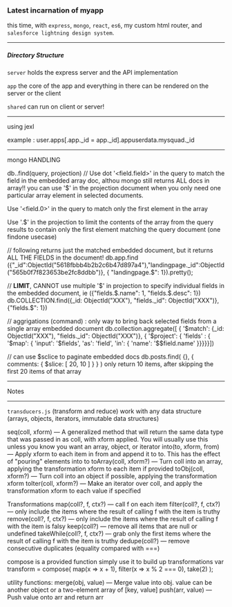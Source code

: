 
### Latest incarnation of **myapp**

this time, with `express`, `mongo`, `react`, `es6`, my custom html router, and `salesforce lightning design system`.


---

##### Directory Structure

`server` holds the express server and the API implementation

`app` the core of the app and everything in there can be rendered on the server or the client

`shared` can run on client or server!


---
using jexl

example  : user.apps[.app._id = app._id].appuserdata.mysquad._id

---
mongo HANDLING

db.<Collection>.find(query, projection)
// Use dot '<field.field>' in the query to match the field in the embedded array doc, althou mongo still returns ALL docs in array!! you can use '$' in the projection document when you only need one particular array element in selected documents.

Use '<field.0>' in the query to match only the first element in the array

Use '<field>.$' in the projection  to limit the contents of the <field> array from the query results to contain only the first element matching the query document (one findone usecase)

// following returns just the matched embedded document, but it returns ALL THE FIELDS in the document!
db.app.find ({"_id":ObjectId("5618fbbb4b2b2c6b47d897a4"),"landingpage._id":ObjectId("565b0f7f823653be2fc8ddbb")}, { "landingpage.$": 1}).pretty();


// **LIMIT**, CANNOT use multiple '$' in projection to specify individual fields in the embedded document, ie ({"fields.$.name": 1, "fields.$.desc": 1})
db.COLLECTION.find({_id: ObjectId("XXX"), "fields._id":  ObjectId("XXX")}, {"fields.$": 1})

// aggrigations (command) : only way to bring back selected fields from a single array embedded document
db.collection.aggregate([ { '$match': {_id: ObjectId("XXX"), "fields._id":  ObjectId("XXX")}, { '$project': { 'fields' : { '$map': { 'input': '$fields', 'as': 'field', 'in': { 'name': '$$field.name' }}}}}])


// can use $sclice to paginate embedded docs
db.posts.find( {}, { comments: { $slice: [ 20, 10 ] } } )
only return 10 items, after skipping the first 20 items of that array


---
Notes



---
`transducers.js` (transform and reduce)
work with any data structure (arrays, objects, iterators, immutable data structures)

seq(coll, xform) — A generalized method that will return the same data type that was passed in as coll, with xform applied. You will usually use this unless you know you want an array, object, or iterator
into(to, xform, from) — Apply xform to each item in from and append it to to. This has the effect of "pouring" elements into to
toArray(coll, xform?) — Turn coll into an array, applying the transformation xform to each item if provided
toObj(coll, xform?) — Turn coll into an object if possible, applying the transformation xform
toIter(coll, xform?) — Make an iterator over coll, and apply the transformation xform to each value if specified

Transformations
map(coll?, f, ctx?) — call f on each item
filter(coll?, f, ctx?) — only include the items where the result of calling f with the item is truthy
remove(coll?, f, ctx?) — only include the items where the result of calling f with the item is falsy
keep(coll?) — remove all items that are null or undefined
takeWhile(coll?, f, ctx?) — grab only the first items where the result of calling f with the item is truthy
dedupe(coll?) — remove consecutive duplicates (equality compared with ===)

compose is a provided function simply use it to build up transformations
var transform = compose(
  map(x => x + 1),
  filter(x => x % 2 === 0),
  take(2)
);


 utility functions:
 merge(obj, value) — Merge value into obj. value can be another object or a two-element array of [key, value]
 push(arr, value) — Push value onto arr and return arr
